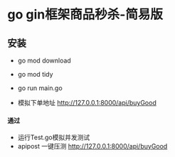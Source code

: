 # go gin框架商品秒杀-简易版
## 安装
- go mod download
- go mod tidy
- go run main.go

- 模拟下单地址 http://127.0.0.1:8000/api/buyGood
#### 通过
- 运行Test.go模拟并发测试
- apipost 一键压测 http://127.0.0.1:8000/api/buyGood
